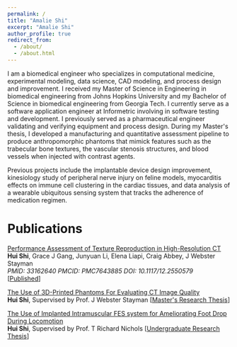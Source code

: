 ```yaml
---
permalink: /
title: "Amalie Shi"
excerpt: "Amalie Shi"
author_profile: true
redirect_from: 
  - /about/
  - /about.html
---
```



I am a biomedical engineer who specializes in computational medicine, experimental modeling, data science, CAD modeling, and process design and improvement. I received my Master of Science in Engineering in biomedical engineering from Johns Hopkins University and my Bachelor of Science in biomedical engineering from Georgia Tech. I currently serve as a software application engineer at Informetric involving in software testing and development. I previously served as a pharmaceutical engineer validating and verifying equipment and process design. During my Master's thesis, I developed a manufacturing and quantitative assessment pipeline to produce anthropomorphic phantoms that mimick features such as the trabecular bone textures, the vascular stenosis structures, and blood vessels when injected with contrast agents.

Previous projects include the implantable device design improvement, kinesiology study of peripheral nerve injury on feline models, myocarditis effects on immune cell clustering in the cardiac tissues, and data analysis of a wearable ubiquitous sensing system that tracks the adherence of medication regimen.

Publications
===

<a href="https://www.ncbi.nlm.nih.gov/pmc/articles/PMC7643885/">Performance Assessment of Texture Reproduction in High-Resolution CT</a>
<br>
 <b>Hui Shi</b>, Grace J Gang, Junyuan Li, Elena Liapi, Craig Abbey, J Webster Stayman
<br>
<i>PMID: 33162640 PMCID: PMC7643885 DOI: 10.1117/12.2550579 </i>
<br>
\[<a href="https://pubmed.ncbi.nlm.nih.gov/33162640/">Published</a>\]

<a href="https://jscholarship.library.jhu.edu/handle/1774.2/62312">The Use of 3D-Printed Phantoms For Evaluating CT Image Quality</a>
<br>
 <b>Hui Shi</b>, <a>Supervised by Prof. J Webster Stayman</a>
\[<a href="http://jhir.library.jhu.edu/handle/1774.2/62312">Master's Research Thesis</a>\]

<a href="https://smartech.gatech.edu/handle/1853/58478/">The Use of Implanted Intramuscular FES system for Ameliorating Foot Drop During Locomotion</a>
<br>
 <b>Hui Shi</b>, <a>Supervised by Prof. T Richard Nichols</a>
\[<a href="http://hdl.handle.net/1853/58478">Undergraduate Research Thesis</a>\]

